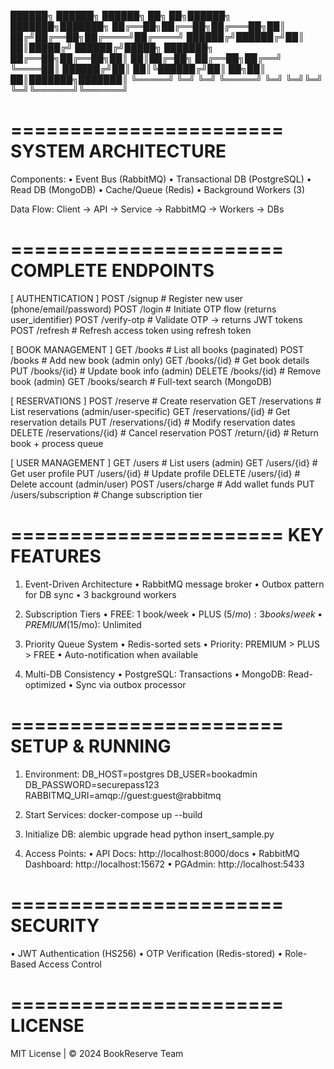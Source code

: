 ██████╗ ██████╗  ██████╗ ██╗  ██╗██████╗ ███████╗███████╗
██╔══██╗██╔══██╗██╔═══██╗██║ ██╔╝██╔══██╗██╔════╝██╔════╝
██████╔╝██████╔╝██║   ██║█████╔╝ ██████╔╝█████╗  ███████╗
██╔══██╗██╔══██╗██║   ██║██╔═██╗ ██╔══██╗██╔══╝  ╚════██║
██████╔╝██║  ██║╚██████╔╝██║  ██╗██║  ██║███████╗███████║
╚═════╝ ╚═╝  ╚═╝ ╚═════╝ ╚═╝  ╚═╝╚═╝  ╚═╝╚══════╝╚══════╝

=======================
  SYSTEM ARCHITECTURE 
=======================
Components:
• Event Bus (RabbitMQ) 
• Transactional DB (PostgreSQL)
• Read DB (MongoDB) 
• Cache/Queue (Redis)
• Background Workers (3)

Data Flow:
Client → API → Service → RabbitMQ → Workers → DBs

=======================
  COMPLETE ENDPOINTS 
=======================

[ AUTHENTICATION ]
POST   /signup             # Register new user (phone/email/password)
POST   /login              # Initiate OTP flow (returns user_identifier)
POST   /verify-otp         # Validate OTP → returns JWT tokens
POST   /refresh            # Refresh access token using refresh token

[ BOOK MANAGEMENT ]
GET    /books              # List all books (paginated)
POST   /books              # Add new book (admin only)
GET    /books/{id}         # Get book details
PUT    /books/{id}         # Update book info (admin)
DELETE /books/{id}         # Remove book (admin)
GET    /books/search       # Full-text search (MongoDB)

[ RESERVATIONS ]
POST   /reserve            # Create reservation
GET    /reservations       # List reservations (admin/user-specific)
GET    /reservations/{id}  # Get reservation details
PUT    /reservations/{id}  # Modify reservation dates
DELETE /reservations/{id}  # Cancel reservation
POST   /return/{id}        # Return book + process queue

[ USER MANAGEMENT ]
GET    /users              # List users (admin)
GET    /users/{id}         # Get user profile
PUT    /users/{id}         # Update profile
DELETE /users/{id}         # Delete account (admin/user)
POST   /users/charge       # Add wallet funds
PUT    /users/subscription # Change subscription tier

=======================
  KEY FEATURES 
=======================
1. Event-Driven Architecture
   • RabbitMQ message broker
   • Outbox pattern for DB sync
   • 3 background workers

2. Subscription Tiers
   • FREE: 1 book/week
   • PLUS ($5/mo): 3 books/week
   • PREMIUM ($15/mo): Unlimited

3. Priority Queue System
   • Redis-sorted sets
   • Priority: PREMIUM > PLUS > FREE
   • Auto-notification when available

4. Multi-DB Consistency
   • PostgreSQL: Transactions
   • MongoDB: Read-optimized
   • Sync via outbox processor

=======================
  SETUP & RUNNING 
=======================
1. Environment:
   DB_HOST=postgres
   DB_USER=bookadmin
   DB_PASSWORD=securepass123
   RABBITMQ_URI=amqp://guest:guest@rabbitmq

2. Start Services:
   docker-compose up --build

3. Initialize DB:
   alembic upgrade head
   python insert_sample.py

4. Access Points:
   • API Docs: http://localhost:8000/docs
   • RabbitMQ Dashboard: http://localhost:15672
   • PGAdmin: http://localhost:5433

=======================
  SECURITY 
=======================
• JWT Authentication (HS256)
• OTP Verification (Redis-stored)
• Role-Based Access Control

=======================
  LICENSE 
=======================
MIT License | © 2024 BookReserve Team
